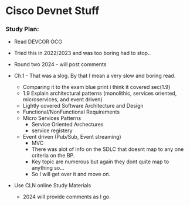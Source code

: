 # Cisco Devnet Stuff

### Study Plan:
- Read DEVCOR OCG
- Tried this in 2022/2023 and was too boring had to stop..
- Round two 2024 - will post comments
- Ch.1 - That was a slog. By that I mean a very slow and boring read.
	- Comparing it to the exam blue print i think it covered sec(1.9)
   	- 1.9 Explain architectural patterns (monolithic, services oriented, microservices, and event 
driven)
	- Lightly covered Software Architecture and Design 
	- Functional/NonFunctional Requirements
   	- Micro Services Patterns 
        - Service Oriented Archectures
   	    - service registery
	- Event driven (Pub/Sub, Event streaming)
        - MVC
        - There was alot of info on the SDLC that doesnt map to any one criteria on the BP.
        - Key topic are numerous but again they dont quite map to anything so...
        - So I will get over it and move on.

- Use CLN online Study Materials
	- 2024 will provide comments as I go.

